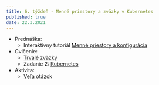 ```yaml
---
title: 6. týždeň - Menné priestory a zväzky v Kubernetes
published: true
date: 22.3.2021
---
```

- Prednáška:
    - Interaktívny tutoriál [Menné priestory a konfigurácia](/zkt/cvicenia/yaml)
- Cvičenie:
    - [Trvalé zväzky](/zkt/cvicenia/stateful)
    - Zadanie 2: [Kubernetes](/zkt/zadania/kubernetes)
- Aktivita:
    - [Veľa otázok](https://zp.kemt.fei.tuke.sk/topics/question/navod)

